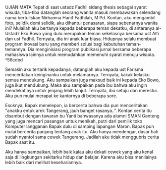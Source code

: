 UJIAN MATA
Tepat di saat ustadz Fadhil sidang thesis sebagai syarat wisuda, tiba-tiba datanglah seorang wanita masuk membawakan selendang nama bertuliskan  Nirhamna Hanif Fadhilah, M.Pd. Kontan, aku mengambil foto, selidik demi selidik, aku dihantui penasaran, siapa sebenarnya wanita ini? Mulailah aku bertanya kepada beberapa teman dekatku, di antaranya al-Ustadz Eko Bowo yang dulu merupakan teman sekelasnya bersama ust Alfi dan ust Fadhil. Ternyata, dia ini anak luar biasa. Hidupnya selalu membuat program inovasi baru yang memberi solusi bagi kebutuhan teman-temannya. Dia menginisiasi program publikasi jurnal bersama beberapa mahasiswa lainnya untuk memudahkan memenuhi syarat menuju wisuda. ^56cded

Semakin aku tertarik kepadanya, datanglah aku kepada ust Farisma menceritakan keinginanku untuk melamarnya. Ternyata, kakak kelasku semua mendukung. Aku sampaikan juga maksud baik ini kepada Eko Bowo, juga ikut mendukung. Maka aku sampaikan pada ibu bahwa aku ingin mendekatinya untuk jenjang lebih lanjut. Ternyata, ibu setuju dan merestui. Aku pun mulai merapat ke kantornya di beberapa sore. 

Esoknya, Bapak menelepon, ia bercerita bahwa dia pun menceritakan "anakku entuk arek Tangerang, jauh banget rasanya..". Kontan cerita itu disambut dengan tawaran bu Yanti bahwasanya ada alumni SMAN Genteng yang juga mencari pasangan untuk menikah, putri dari pemilik toko Komputer langganan Bapak dulu di samping lapangan Maron. Bapak pun mulai bercerita panjang tentang anak itu. Aku hanya mendengar, dasar hati sudah nyantol sama cewek Tangerang. Jadilah aku tidak menggubris cerita Bapak saat itu.

Aku hanya sampaikan, lebih baik kalau aku dekati cewek yang aku kenal saja di lingkungan sekitarku hidup dan belajar. Karena aku bisa menilainya lebih baik dari melihat kesehariannya. 
